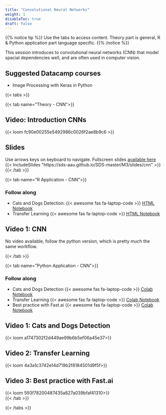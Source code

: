 ```yaml
---
title: "Convolutional Neural Networks"
weight: 1
disableToc: true
draft: false
---
```


{{% notice tip %}} Use the tabs to access content. Theory part is general, R & Python application part language specific.
{{% /notice %}}

This session introduces to convolutional neural networks (CNN) that model spacial dependencies well, and are often used in computer vision.

## Suggested Datacamp courses
* Image Processing with Keras in Python


{{< tabs >}}

{{< tab name="Theory - CNN">}}
  <h2>Video: Introduction CNNs</h2>
  {{< loom  fc90e00255e5492986c0026f2ae8b9c6 >}}
  
  <h2>Slides</h2>  
  Use arrows keys on keyboard to navigate. Fullscreen slides <a href="https://sds-aau.github.io/SDS-master/M3/slides/cnn/" target="_blank">available here</a>
  {{< IncludeSlides "https://sds-aau.github.io/SDS-master/M3/slides/cnn" >}}
{{< /tab >}}

{{< tab name="R Application - CNN">}}
<div>
   <h3>Follow along</h3>
  <ul>
    <li> Cats and Dogs Detection: {{< awesome fas fa-laptop-code >}} <a href="https://sds-aau.github.io/SDS-master/M3/notebooks/CNN_application_R.nb.html" target="_blank">HTML Notebook</a> </li>
    <li> Transfer Learning {{< awesome fas fa-laptop-code >}} <a href="https://sds-aau.github.io/SDS-master/M3/notebooks/CNN_application_Transfer_R.nb.html" target="_blank">HTML Notebook</a> </li>
  </ul>

  <h2>Video 1: CNN</h2>
  
  No video available, follow the python version, which is pretty much the same workflow.
  
</div>
{{< /tab >}}

{{< tab name="Python Application - CNN">}}
<div>
   <h3>Follow along</h3> 
  <ul>
    <li> Cats and Dogs Detection {{< awesome fas fa-laptop-code >}} <a href="https://nbviewer.jupyter.org/github/SDS-AAU/SDS-master/blob/master/M3/notebooks/M3_CNN_Intro_Cats%26Dogs.ipynb" target="_blank">Colab Notebook</a> </li>
    <li> Transfer Learning {{< awesome fas fa-laptop-code >}} <a href="https://nbviewer.jupyter.org/github/SDS-AAU/SDS-master/blob/master/M3/notebooks/CNN_and_transfer_learning.ipynb" target="_blank">Colab Notebook</a> </li>
    <li> Best practice with Fast.ai {{< awesome fas fa-laptop-code >}} <a href="https://nbviewer.jupyter.org/github/SDS-AAU/SDS-master/blob/master/M3/notebooks/CNN_with_fast_ai.ipynb" target="_blank">Colab Notebook</a> </li>
  </ul>

  <h2>Video 1: Cats and Dogs Detection</h2>
  {{< loom a1747302f2d449ae99b6b5ef06a45e37>}}
  
  <h2>Video 2: Transfer Learning </h2>
  {{< loom 4a3a1c3742e14d719b2f8184501d9f5f>}}
  
  <h2>Video 3: Best practice with Fast.ai</h2>
  {{< loom 593f78200487435a827a039bfaf41310>}}
</div>
{{< /tab >}}

{{< /tabs >}}
